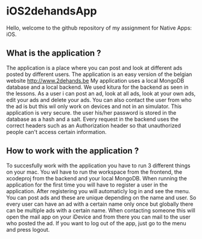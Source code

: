 # iOS2dehandsApp

Hello, welcome to the github repository of my assignment for Native Apps: iOS.

## What is the application ?

The application is a place where you can post and look at different ads posted by different users.
The application is an easy version of the belgian website http://www.2dehands.be
My application uses a local MongoDB database and a local backend.
We used kitura for the backend as seen in the lessons.
As a user i can post an ad, look at all ads, look at your own ads, edit your ads and delete your ads.
You can also contact the user from who the ad is but this wil only work on devices and not in an simulator.
This application is very secure. the user his/her password is stored in the database as a hash and a salt.
Every request in the backend uses the correct headers such as an Authorization header so that unauthorized people can't access certain information.

## How to work with the application ?
To succesfully work with the application you have to run 3 different things on your mac.
You wil have to run the workspace from the frontend, the xcodeproj from the backend and your local MongoDB.
When running the application for the first time you will have to register a user in the application.
After registering you will automaticly log in and see the menu.
You can post ads and these are unique depending on the name and user.
So every user can have an ad with a certain name only once but globally there can be multiple ads with a certain name.
When contacting someone this will open the mail app on your iDevice and from there you can mail to the user who posted the ad.
If you want to log out of the app, just go to the menu and press logout.

